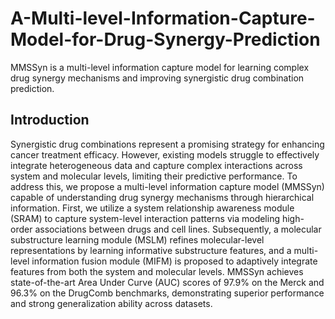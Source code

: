 # A-Multi-level-Information-Capture-Model-for-Drug-Synergy-Prediction
MMSSyn is a multi-level information capture model for learning complex drug synergy mechanisms and improving synergistic drug combination prediction.
## Introduction
Synergistic drug combinations represent a promising strategy for enhancing cancer treatment efficacy. However, existing models struggle to effectively integrate heterogeneous data and capture complex interactions across system and molecular levels, limiting their predictive performance. To address this, we propose a multi-level information capture model (MMSSyn) capable of understanding drug synergy mechanisms through hierarchical information. First, we utilize a system relationship awareness module (SRAM) to capture system-level interaction patterns via modeling high-order associations between drugs and cell lines. Subsequently, a molecular substructure learning module (MSLM) refines molecular-level representations by learning informative substructure features, and a multi-level information fusion module (MIFM) is proposed to adaptively integrate features from both the system and molecular levels. MMSSyn achieves state-of-the-art Area Under Curve (AUC) scores of 97.9% on the Merck and 96.3% on the DrugComb benchmarks, demonstrating superior performance and strong generalization ability across datasets.
